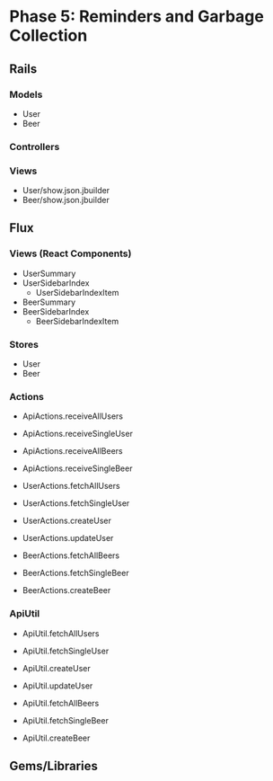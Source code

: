 # Phase 5: Reminders and Garbage Collection

## Rails
### Models
* User
* Beer

### Controllers


### Views
* User/show.json.jbuilder
* Beer/show.json.jbuilder

## Flux
### Views (React Components)
* UserSummary
* UserSidebarIndex
  - UserSidebarIndexItem
* BeerSummary
* BeerSidebarIndex
  - BeerSidebarIndexItem

### Stores
* User
* Beer

### Actions

* ApiActions.receiveAllUsers
* ApiActions.receiveSingleUser

* ApiActions.receiveAllBeers
* ApiActions.receiveSingleBeer

* UserActions.fetchAllUsers
* UserActions.fetchSingleUser
* UserActions.createUser
* UserActions.updateUser

* BeerActions.fetchAllBeers
* BeerActions.fetchSingleBeer
* BeerActions.createBeer

### ApiUtil

* ApiUtil.fetchAllUsers
* ApiUtil.fetchSingleUser
* ApiUtil.createUser
* ApiUtil.updateUser

* ApiUtil.fetchAllBeers
* ApiUtil.fetchSingleBeer
* ApiUtil.createBeer



## Gems/Libraries
